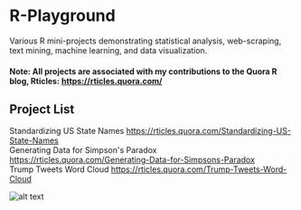 # R-Playground
Various R mini-projects demonstrating statistical analysis, web-scraping, text mining, machine learning, and data visualization.
#### Note: All projects are associated with my contributions to the Quora R blog, Rticles: https://rticles.quora.com/

## Project List
Standardizing US State Names https://rticles.quora.com/Standardizing-US-State-Names <br>
Generating Data for Simpson's Paradox https://rticles.quora.com/Generating-Data-for-Simpsons-Paradox <br>
Trump Tweets Word Cloud https://rticles.quora.com/Trump-Tweets-Word-Cloud


![alt text](https://qph.fs.quoracdn.net/main-qimg-8afec86ab2d4fa5f9e02f4fc1837a755)

